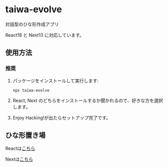 # taiwa-evolve

対話型のひな形作成アプリ

React18 と Next13 に対応しています。

## 使用方法

### 推奨

1. パッケージをインストールして実行します:

   ```shell
   npx taiwa-evolve
   ```

2. React, Next のどちらをインストールするか聞かれるので、好きな方を選択します。

3. Enjoy Hacking!が出たらセットアップ完了です。

## ひな形置き場
Reactは[こちら](https://github.com/Naka-nishi-s/Template-place-React)

Nextは[こちら](https://github.com/Naka-nishi-s/Template-place-Next)
